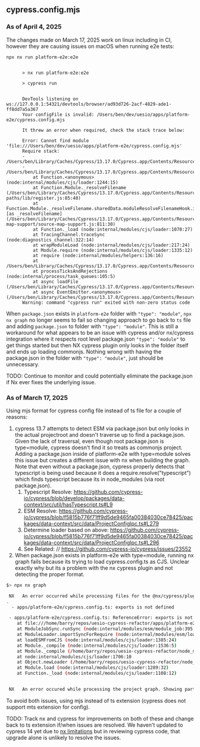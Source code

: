 ## cypress.config.mjs

### As of April 4, 2025

The changes made on March 17, 2025 work on linux including in CI, however they are causing issues on macOS when running e2e tests:

```
npx nx run platform-e2e:e2e


      > nx run platform-e2e:e2e

      > cypress run


      DevTools listening on ws://127.0.0.1:54321/devtools/browser/ad93d726-2acf-4829-ade1-ff8dd7a5a367
      Your configFile is invalid: /Users/ben/dev/uesio/apps/platform-e2e/cypress.config.mjs

      It threw an error when required, check the stack trace below:

      Error: Cannot find module 'file:///Users/ben/dev/uesio/apps/platform-e2e/cypress.config.mjs'
      Require stack:
      - /Users/ben/Library/Caches/Cypress/13.17.0/Cypress.app/Contents/Resources/app/packages/server/lib/plugins/child/run_require_async_child.js
      - /Users/ben/Library/Caches/Cypress/13.17.0/Cypress.app/Contents/Resources/app/packages/server/lib/plugins/child/require_async_child.js
          at Function.<anonymous> (node:internal/modules/cjs/loader:1244:15)
          at Function.Module._resolveFilename (/Users/ben/Library/Caches/Cypress/13.17.0/Cypress.app/Contents/Resources/app/node_modules/tsconfig-paths/lib/register.js:85:40)
          at Function.Module._resolveFilename.sharedData.moduleResolveFilenameHook.installedValue [as _resolveFilename] (/Users/ben/Library/Caches/Cypress/13.17.0/Cypress.app/Contents/Resources/app/node_modules/@cspotcode/source-map-support/source-map-support.js:811:30)
          at Function._load (node:internal/modules/cjs/loader:1070:27)
          at TracingChannel.traceSync (node:diagnostics_channel:322:14)
          at wrapModuleLoad (node:internal/modules/cjs/loader:217:24)
          at Module.require (node:internal/modules/cjs/loader:1335:12)
          at require (node:internal/modules/helpers:136:16)
          at /Users/ben/Library/Caches/Cypress/13.17.0/Cypress.app/Contents/Resources/app/packages/server/lib/plugins/child/run_require_async_child.js:106:34
          at processTicksAndRejections (node:internal/process/task_queues:105:5)
          at async loadFile (/Users/ben/Library/Caches/Cypress/13.17.0/Cypress.app/Contents/Resources/app/packages/server/lib/plugins/child/run_require_async_child.js:106:14)
          at async EventEmitter.<anonymous> (/Users/ben/Library/Caches/Cypress/13.17.0/Cypress.app/Contents/Resources/app/packages/server/lib/plugins/child/run_require_async_child.js:116:32)
      Warning: command "cypress run" exited with non-zero status code
```

When `package.json` exists in `platform-e2e` folder with `"type": "module"`, `npx nx graph` no longer seems to fail so changing approach to go back to `ts` file and adding `package.json` to folder with `"type": "module"`. This is still a workaround for what appears to be an issue with cypress and/or nx/cypress integration where it respects root level package.json `"type": "module"` to get things started but then NX cypress plugin only looks in the folder itself and ends up loading commonjs. Nothing wrong with having the package.json in the folder with `"type": "module"`, just should be unnecessary.

TODO: Continue to monitor and could potentially eliminate the package.json if Nx ever fixes the underlying issue.

### As of March 17, 2025

Using mjs format for cypress config file instead of ts file for a couple of reasons:

1. cypress 13.7 attempts to detect ESM via package.json but only looks in the actual projectroot and doesn't traverse up to find a package.json. Given the lack of traversal, even though root package.json is type=module, cypress doesn't find it so treats as commonjs project. Adding a package.json inside of platform-e2e with type=module solves this issue but creates a different issue with nx when building the graph. Note that even without a package.json, cypress properly detects that typescript is being used because it does a require.resolve("typescript") which finds typescript because its in node_modules (via root package.json).
   1. Typescript Resolve: https://github.com/cypress-io/cypress/blob/develop/packages/data-context/src/util/hasTypescript.ts#L9
   2. ESM Resolve: https://github.com/cypress-io/cypress/blob/f5815b776f71ff9d5de9465fa00384030ce78425/packages/data-context/src/data/ProjectConfigIpc.ts#L279
   3. Determine loader based on above: https://github.com/cypress-io/cypress/blob/f5815b776f71ff9d5de9465fa00384030ce78425/packages/data-context/src/data/ProjectConfigIpc.ts#L296
   4. See Related: // https://github.com/cypress-io/cypress/issues/23552
2. When package.json exists in platform-e2e with type=module, running nx graph fails because its trying to load cypress.config.ts as CJS. Unclear exactly why but its a problem with the nx cypress plugin and not detecting the proper format.

```bash
$> npx nx graph

 NX   An error occurred while processing files for the @nx/cypress/plugin plugin (Defined at nx.json#plugins[1])
.
  - apps/platform-e2e/cypress.config.ts: exports is not defined

 - apps/platform-e2e/cypress.config.ts: ReferenceError: exports is not defined
    at file:///home/barry/repos/uesio-cypress-refactor/apps/platform-e2e/cypress.config.ts:2:23
    at ModuleJobSync.runSync (node:internal/modules/esm/module_job:395:35)
    at ModuleLoader.importSyncForRequire (node:internal/modules/esm/loader:360:47)
    at loadESMFromCJS (node:internal/modules/cjs/loader:1385:24)
    at Module._compile (node:internal/modules/cjs/loader:1536:5)
    at Module._compile (/home/barry/repos/uesio-cypress-refactor/node_modules/pirates/lib/index.js:117:24)
    at node:internal/modules/cjs/loader:1706:10
    at Object.newLoader (/home/barry/repos/uesio-cypress-refactor/node_modules/pirates/lib/index.js:121:7)
    at Module.load (node:internal/modules/cjs/loader:1289:32)
    at Function._load (node:internal/modules/cjs/loader:1108:12)


 NX   An error occured while processing the project graph. Showing partial graph.
```

To avoid both issues, using mjs instead of ts extension (cypress does not support mts extension for config).

TODO: Track nx and cypress for improvements on both of these and change back to ts extension if/when issues are resolved. We haven't updated to cypress 14 yet due to [nx limitations](../../README.md#npm-dependencies) but in reviewing cypress code, that upgrade alone is unlikely to resolve the issues.
